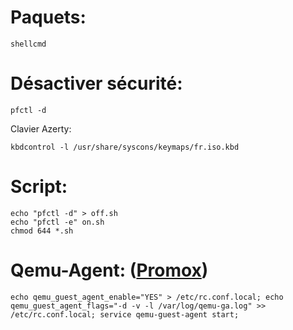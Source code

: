 # Paquets:
```
shellcmd
```
# Désactiver sécurité:
```
pfctl -d 
```
Clavier Azerty:
```
kbdcontrol -l /usr/share/syscons/keymaps/fr.iso.kbd
```


# Script:
```echo "kbdcontrol -l /usr/share/syscons/keymaps/fr.iso.kbd " > fr.sh
echo "pfctl -d" > off.sh 
echo "pfctl -e" on.sh 
chmod 644 *.sh
```

# Qemu-Agent: ([Promox](https://forum.netgate.com/topic/162083/pfsense-vm-on-proxmox-qemu-agent-installation))
```
echo qemu_guest_agent_enable="YES" > /etc/rc.conf.local; echo qemu_guest_agent_flags="-d -v -l /var/log/qemu-ga.log" >> /etc/rc.conf.local; service qemu-guest-agent start;
```
